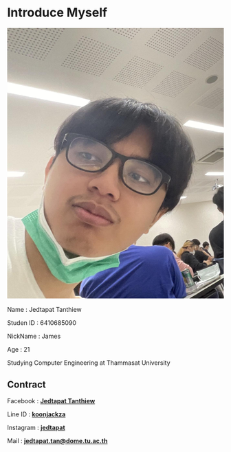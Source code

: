 # Introduce Myself

![](pic/Mypic.jpg)

Name : Jedtapat Tanthiew

Studen ID : 6410685090

NickName : James

Age : 21

Studying Computer Engineering at Thammasat University

## Contract
Facebook : **[Jedtapat Tanthiew][1]**

Line ID : **[koonjackza][2]**

Instagram : **[jedtapat][3]**

Mail : **[jedtapat.tan@dome.tu.ac.th][4]**


[1]: https://www.facebook.com/profile.php?id=100009105805520
[2]: https://line.me/ti/p/~koonjackza
[3]: https://www.instagram.com/jedtapat
[4]: mailto:jedtapat.tan@dome.tu.ac.th
